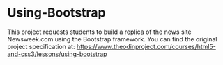 # Using-Bootstrap
This project requests students to build a replica of the news site Newsweek.com using the Bootstrap framework.  You can find the original project specification at: https://www.theodinproject.com/courses/html5-and-css3/lessons/using-bootstrap
